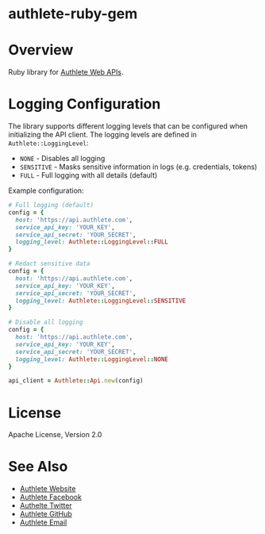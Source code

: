 authlete-ruby-gem
=================

# Overview

Ruby library for [Authlete Web APIs](https://docs.authlete.com/).


# Logging Configuration

The library supports different logging levels that can be configured when initializing the API client. The logging levels are defined in `Authlete::LoggingLevel`:

- `NONE` - Disables all logging
- `SENSITIVE` - Masks sensitive information in logs (e.g. credentials, tokens)
- `FULL` - Full logging with all details (default)

Example configuration:

```ruby
# Full logging (default)
config = {
  host: 'https://api.authlete.com',
  service_api_key: 'YOUR_KEY',
  service_api_secret: 'YOUR_SECRET',
  logging_level: Authlete::LoggingLevel::FULL
}

# Redact sensitive data
config = {
  host: 'https://api.authlete.com',
  service_api_key: 'YOUR_KEY',
  service_api_secret: 'YOUR_SECRET',
  logging_level: Authlete::LoggingLevel::SENSITIVE
}

# Disable all logging
config = {
  host: 'https://api.authlete.com',
  service_api_key: 'YOUR_KEY',
  service_api_secret: 'YOUR_SECRET',
  logging_level: Authlete::LoggingLevel::NONE
}

api_client = Authlete::Api.new(config)
```

# License

Apache License, Version 2.0


# See Also

* [Authlete Website](https://www.authlete.com/)
* [Authlete Facebook](https://www.facebook.com/authlete)
* [Authelte Twitter](https://twitter.com/authlete)
* [Authlete GitHub](https://github.com/authlete)
* [Authlete Email](mailto:support@authlete.com)
